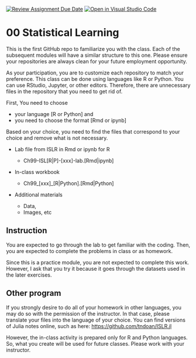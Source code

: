 [![Review Assignment Due Date](https://classroom.github.com/assets/deadline-readme-button-24ddc0f5d75046c5622901739e7c5dd533143b0c8e959d652212380cedb1ea36.svg)](https://classroom.github.com/a/lSO9zcEg)
[![Open in Visual Studio Code](https://classroom.github.com/assets/open-in-vscode-718a45dd9cf7e7f842a935f5ebbe5719a5e09af4491e668f4dbf3b35d5cca122.svg)](https://classroom.github.com/online_ide?assignment_repo_id=13614871&assignment_repo_type=AssignmentRepo)
# 00 Statistical Learning

This is the first GitHub repo to familiarize you with the class.
Each of the subsequent modules will have a similar structure to this one.
Please ensure your repositories are always clean for your future employment opportunity.

As your participation, you are to customize each repository to match your preference.
This class can be done using languages like R or Python.
You can use RStudio, Jupyter, or other editors.
Therefore, there are unnecessary files in the repository that you need to get rid of.

First, You need to choose 
  - your language [R or Python] and 
  - you need to choose the format [Rmd or ipynb]

Based on your choice, you need to find the files that correspond to your choice and remove what is not necessary.

- Lab file from ISLR in Rmd or ipynb for R
  - Ch99-ISL[R|P]-[xxx]-lab.[Rmd|ipynb]
  
- In-class workbook
  - Ch99_[xxx]_[R|Python].[Rmd|Python]

- Additional materials
  - Data,
  - Images, etc

## Instruction

You are expected to go through the lab to get familiar with the coding.
Then, you are expected to complete the problems in class or as homework.

Since this is a practice module, you are not expected to complete this work.
However, I ask that you try it because it goes through the datasets used in the later exercises.

## Other program

If you strongly desire to do all of your homework in other languages, you may do so with the permission of the instructor.  In that case, please translate your files into the language of your choice.
You can find versions of Julia notes online, such as here:
https://github.com/tndoan/ISLR.jl

However, the in-class activity is prepared only for R and Python languages.  So, what you create will be used for future classes.  Please work with your instructor.
